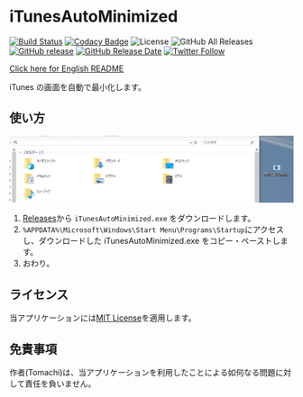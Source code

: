 # iTunesAutoMinimized

[![Build Status](https://travis-ci.org/book000/iTunesAutoMinimized.svg?branch=master)](https://travis-ci.org/book000/iTunesAutoMinimized)
[![Codacy Badge](https://api.codacy.com/project/badge/Grade/a5f1137e443746f69f0e9b7e8689bf24)](https://www.codacy.com/app/book000/MediaConverter?utm_source=github.com&utm_medium=referral&utm_content=book000/MediaConverter&utm_campaign=Badge_Grade)
![License](https://img.shields.io/github/license/book000/iTunesAutoMinimized.svg)
![GitHub All Releases](https://img.shields.io/github/downloads/book000/iTunesAutoMinimized/total.svg)
[![GitHub release](https://img.shields.io/github/release/book000/iTunesAutoMinimized.svg)](https://github.com/book000/iTunesAutoMinimized/releases)
[![GitHub Release Date](https://img.shields.io/github/release-date/book000/iTunesAutoMinimized.svg)](https://github.com/book000/iTunesAutoMinimized/releases)
[![Twitter Follow](https://img.shields.io/twitter/follow/book000.svg?style=social)](https://twitter.com/book000)

[Click here for English README](https://github.com/book000/iTunesAutoMinimized/blob/master/README.md)

iTunes の画面を自動で最小化します。

## 使い方

![](Usage.gif)

1. [Releases](https://github.com/book000/iTunesAutoMinimized/releases)から `iTunesAutoMinimized.exe` をダウンロードします。
2. `%APPDATA%\Microsoft\Windows\Start Menu\Programs\Startup`にアクセスし、ダウンロードした iTunesAutoMinimized.exe をコピー・ペーストします。
3. おわり。

## ライセンス

当アプリケーションには[MIT License](https://github.com/book000/iTunesAutoMinimized/blob/master/LICENSE)を適用します。

## 免責事項

作者(Tomachi)は、当アプリケーションを利用したことによる如何なる問題に対して責任を負いません。
